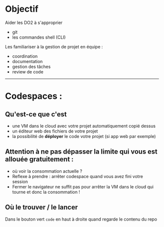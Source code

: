 # Objectif

Aider les DO2 à s'approprier 
+ git
+ les commandes shell (CLI)

Les familiariser à la gestion de projet en équipe :
+ coordination
+ documentation
+ gestion des tâches
+ review de code

---
# Codespaces : 

## Qu'est-ce que c'est
+ une VM dans le cloud avec votre projet automatiquement copié dessus
+ un éditeur web des fichiers de votre projet 
+ la possibilité de **déployer** le code votre projet (si app web par exemple)

## Attention à ne pas dépasser la limite qui vous est allouée gratuitement : 
+ où voir la consommation actuelle ?
+ Reflexe à prendre : arrêter codespace quand vous avez fini votre session
+ Fermer le navigateur ne suffit pas pour arrêter la VM dans le cloud qui tourne et donc la consommation !

## Où le trouver / le lancer
Dans le bouton vert `code` en haut à droite quand regarde le contenu du repo

